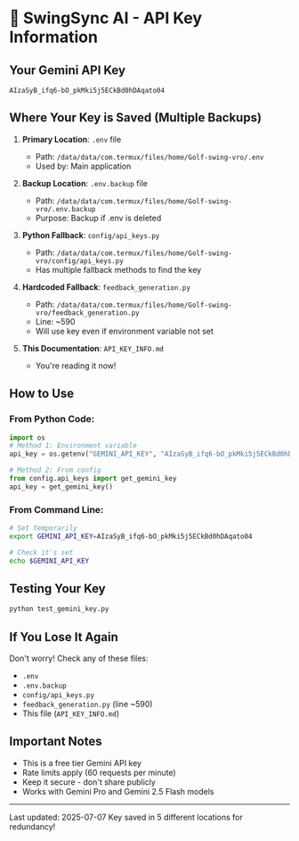 # 🔑 SwingSync AI - API Key Information

## Your Gemini API Key
```
AIzaSyB_ifq6-bO_pkMki5j5ECkBd0hDAqato04
```

## Where Your Key is Saved (Multiple Backups)

1. **Primary Location**: `.env` file
   - Path: `/data/data/com.termux/files/home/Golf-swing-vro/.env`
   - Used by: Main application

2. **Backup Location**: `.env.backup` file
   - Path: `/data/data/com.termux/files/home/Golf-swing-vro/.env.backup`
   - Purpose: Backup if .env is deleted

3. **Python Fallback**: `config/api_keys.py`
   - Path: `/data/data/com.termux/files/home/Golf-swing-vro/config/api_keys.py`
   - Has multiple fallback methods to find the key

4. **Hardcoded Fallback**: `feedback_generation.py`
   - Path: `/data/data/com.termux/files/home/Golf-swing-vro/feedback_generation.py`
   - Line: ~590
   - Will use key even if environment variable not set

5. **This Documentation**: `API_KEY_INFO.md`
   - You're reading it now!

## How to Use

### From Python Code:
```python
import os
# Method 1: Environment variable
api_key = os.getenv("GEMINI_API_KEY", "AIzaSyB_ifq6-bO_pkMki5j5ECkBd0hDAqato04")

# Method 2: From config
from config.api_keys import get_gemini_key
api_key = get_gemini_key()
```

### From Command Line:
```bash
# Set temporarily
export GEMINI_API_KEY=AIzaSyB_ifq6-bO_pkMki5j5ECkBd0hDAqato04

# Check it's set
echo $GEMINI_API_KEY
```

## Testing Your Key
```bash
python test_gemini_key.py
```

## If You Lose It Again
Don't worry! Check any of these files:
- `.env`
- `.env.backup`
- `config/api_keys.py`
- `feedback_generation.py` (line ~590)
- This file (`API_KEY_INFO.md`)

## Important Notes
- This is a free tier Gemini API key
- Rate limits apply (60 requests per minute)
- Keep it secure - don't share publicly
- Works with Gemini Pro and Gemini 2.5 Flash models

---
Last updated: 2025-07-07
Key saved in 5 different locations for redundancy!